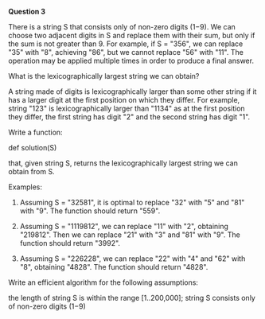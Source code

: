 **Question 3**
 
There is a string S that consists only of non-zero digits (1−9). We can choose two adjacent digits in S and replace them with their sum, but only if the sum is not greater than 9. For example, if S = "356", we can replace "35" with "8", achieving "86", but we cannot replace "56" with "11". The operation may be applied multiple times in order to produce a final answer.

What is the lexicographically largest string we can obtain?

A string made of digits is lexicographically larger than some other string if it has a larger digit at the first position on which they differ. For example, string "123" is lexicographically larger than "1134" as at the first position they differ, the first string has digit "2" and the second string has digit "1".

Write a function:

def solution(S)

that, given string S, returns the lexicographically largest string we can obtain from S.

Examples:

1. Assuming S = "32581", it is optimal to replace "32" with "5" and "81" with "9". The function should return "559".

2. Assuming S = "1119812", we can replace "11" with "2", obtaining "219812". Then we can replace "21" with "3" and "81" with "9". The function should return "3992".

3. Assuming S = "226228", we can replace "22" with "4" and "62" with "8", obtaining "4828". The function should return "4828".

Write an efficient algorithm for the following assumptions:

the length of string S is within the range [1..200,000];
string S consists only of non-zero digits (1−9)
